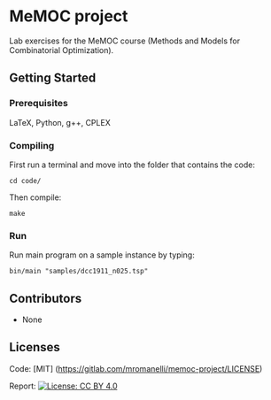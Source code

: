 # MeMOC project
Lab exercises for the MeMOC course (Methods and Models for Combinatorial Optimization).

## Getting Started
### Prerequisites
LaTeX, Python, g++, CPLEX

### Compiling
First run a terminal and move into the folder that contains the code:
```
cd code/
```
Then compile:
```
make
```

### Run
Run main program on a sample instance by typing:
```
bin/main "samples/dcc1911_n025.tsp"
```

## Contributors
- None

## Licenses
Code: [MIT] (https://gitlab.com/mromanelli/memoc-project/LICENSE)

Report:
[![License: CC BY 4.0](https://licensebuttons.net/l/by/4.0/80x15.png)](http://creativecommons.org/licenses/by/4.0/)  
